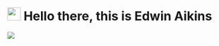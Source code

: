 <h1><img src="https://emojis.slackmojis.com/emojis/images/1531849430/4246/blob-sunglasses.gif?1531849430" width="30"/> Hello there, this is Edwin Aikins</h1>


<p align="left" top="4"><img align="left" src='https://streak-stats.demolab.com/?user=arkoaikins'></p>